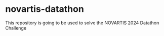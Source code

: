 # novartis-datathon
This repository is going to be used to solve the NOVARTIS 2024 Datathon Challenge
